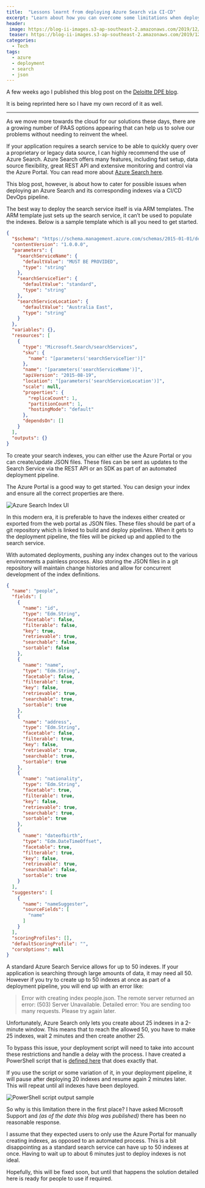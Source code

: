 ```yaml
---
title:  "Lessons learnt from deploying Azure Search via CI-CD"
excerpt: "Learn about how you can overcome some limitations when deploying Azure Search Service indexes via your CI/CD automation pipeline."
header:
 image: https://blog-ii-images.s3-ap-southeast-2.amazonaws.com/2019/12/azure-search-index-header.png
 teaser: https://blog-ii-images.s3-ap-southeast-2.amazonaws.com/2019/12/azure-search-index-tn.png
categories: 
  - Tech
tags:
  - azure
  - deployment
  - search
  - json
---
```


A few weeks ago I published this blog post on the [Deloitte DPE blog](https://platform.deloitte.com.au/articles/lessons-learnt-from-deploying-azure-search-via-ci-cd).

It is being reprinted here so I have my own record of it as well.

---

As we move more towards the cloud for our solutions these days, there are a growing number of PAAS options appearing that can help us to solve our problems without needing to reinvent the wheel.

If your application requires a search service to be able to quickly query over a proprietary or legacy data source, I can highly recommend the use of Azure Search. Azure Search offers many features, including fast setup, data source flexibility, great REST API and extensive monitoring and control via the Azure Portal. You can read more about [Azure Search here](https://docs.microsoft.com/en-us/azure/search/).

This blog post, however, is about how to cater for possible issues when deploying an Azure Search and its corresponding indexes via a CI/CD DevOps pipeline.

The best way to deploy the search service itself is via ARM templates. The ARM template just sets up the search service, it can’t be used to populate the indexes. Below is a sample template which is all you need to get started.

```json
{
  "$schema": "https://schema.management.azure.com/schemas/2015-01-01/deploymentTemplate.json#",
  "contentVersion": "1.0.0.0",
  "parameters": {
    "searchServiceName": {
      "defaultValue": "MUST BE PROVIDED",
      "type": "string"
    },
    "searchServiceTier": {
      "defaultValue": "standard",
      "type": "string"
    },
    "searchServiceLocation": {
      "defaultValue": "Australia East",
      "type": "string"
    }
  },
  "variables": {},
  "resources": [
    {
      "type": "Microsoft.Search/searchServices",
      "sku": {
        "name": "[parameters('searchServiceTier')]"
      },
      "name": "[parameters('searchServiceName')]",
      "apiVersion": "2015-08-19",
      "location": "[parameters('searchServiceLocation')]",
      "scale": null,
      "properties": {
        "replicaCount": 1,
        "partitionCount": 1,
        "hostingMode": "default"
      },
      "dependsOn": []
    }
  ],
  "outputs": {}
}
```

To create your search indexes, you can either use the Azure Portal or you can create/update JSON files. These files can be sent as updates to the Search Service via the REST API or an SDK as part of an automated deployment pipeline.

The Azure Portal is a good way to get started. You can design your index and ensure all the correct properties are there.

![Azure Search Index UI](https://blog-ii-images.s3-ap-southeast-2.amazonaws.com/2019/12/azure-search-index.png)

In this modern era, it is preferable to have the indexes either created or exported from the web portal as JSON files. These files should be part of a git repository which is linked to build and deploy pipelines. When it gets to the deployment pipeline, the files will be picked up and applied to the search service.

With automated deployments, pushing any index changes out to the various environments a painless process. Also storing the JSON files in a git repository will maintain change histories and allow for concurrent development of the index definitions.

```json
{
  "name": "people",
  "fields": [
    {
      "name": "id",
      "type": "Edm.String",
      "facetable": false,
      "filterable": false,
      "key": true,
      "retrievable": true,
      "searchable": false,
      "sortable": false
    },
    {
      "name": "name",
      "type": "Edm.String",
      "facetable": false,
      "filterable": true,
      "key": false,
      "retrievable": true,
      "searchable": true,
      "sortable": true
    },
    {
      "name": "address",
      "type": "Edm.String",
      "facetable": false,
      "filterable": true,
      "key": false,
      "retrievable": true,
      "searchable": true,
      "sortable": true
    },
    {
      "name": "nationality",
      "type": "Edm.String",
      "facetable": true,
      "filterable": true,
      "key": false,
      "retrievable": true,
      "searchable": true,
      "sortable": true
    },
    {
      "name": "dateofbirth",
      "type": "Edm.DateTimeOffset",
      "facetable": true,
      "filterable": true,
      "key": false,
      "retrievable": true,
      "searchable": false,
      "sortable": true
    }
  ],
  "suggesters": [
    {
      "name": "nameSuggester",
      "sourceFields": [
        "name"
      ]
    }
  ],
  "scoringProfiles": [],
  "defaultScoringProfile": "",
  "corsOptions": null
}
```

A standard Azure Search Service allows for up to 50 indexes. If your application is searching through large amounts of data, it may need all 50. However if you try to create up to 50 indexes at once as part of a deployment pipeline, you will end up with an error like:

> Error with creating index people.json. The remote server returned an error: (503) Server Unavailable. Detailed error: You are sending too many requests. Please try again later.

Unfortunately, Azure Search only lets you create about 25 indexes in a 2-minute window. This means that to reach the allowed 50, you have to make 25 indexes, wait 2 minutes and then create another 25.

To bypass this issue, your deployment script will need to take into account these restrictions and handle a delay with the process. I have created a PowerShell script that is [defined here](https://github.com/platformeng/powershell-scripts/blob/master/Azure/Search/New-SearchIndexes.ps1) that does exactly that.

If you use the script or some variation of it, in your deployment pipeline, it will pause after deploying 20 indexes and resume again 2 minutes later. This will repeat until all indexes have been deployed.

![PowerShell script output sample](https://blog-ii-images.s3-ap-southeast-2.amazonaws.com/2019/12/2019-10-01_14-31-10.png)

So why is this limitation there in the first place? I have asked Microsoft Support and *(as of the date this blog was published)* there has been no reasonable response.

I assume that they expected users to only use the Azure Portal for manually creating indexes, as opposed to an automated process. This is a bit disappointing as a standard search service can have up to 50 indexes at once. Having to wait up to about 6 minutes just to deploy indexes is not ideal.

Hopefully, this will be fixed soon, but until that happens the solution detailed here is ready for people to use if required.